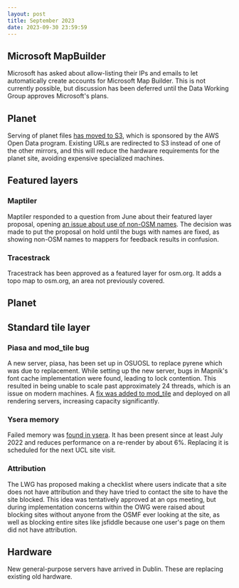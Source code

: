 ```yaml
---
layout: post
title: September 2023
date: 2023-09-30 23:59:59
---
```


## Microsoft MapBuilder

Microsoft has asked about allow-listing their IPs and emails to let automatically create accounts for Microsoft Map Builder. This is not currently possible, but discussion has been deferred until the Data Working Group approves Microsoft's plans.

## Planet
Serving of planet files [has moved to S3](https://github.com/openstreetmap/operations/issues/678), which is sponsored by the AWS Open Data program. Existing URLs are redirected to S3 instead of one of the other mirrors, and this will reduce the hardware requirements for the planet site, avoiding expensive specialized machines.

## Featured layers

### Maptiler
Maptiler responded to a question from June about their featured layer proposal, opening [an issue about use of non-OSM names](https://github.com/openmaptiles/openmaptiles/issues/1577). The decision was made to put the proposal on hold until the bugs with names are fixed, as showing non-OSM names to mappers for feedback results in confusion.

### Tracestrack
Tracestrack has been approved as a featured layer for osm.org. It adds a topo map to osm.org, an area not previously covered.

## Planet

## Standard tile layer
### Piasa and mod_tile bug
A new server, piasa, has been set up in OSUOSL to replace pyrene which was due to replacement. While setting up the new server, bugs in Mapnik's font cache implementation were found, leading to lock contention. This resulted in being unable to scale past approximately 24 threads, which is an issue on modern machines. A [fix was added to mod_tile](https://github.com/openstreetmap/mod_tile/pull/334) and deployed on all rendering servers, increasing capacity significantly.

### Ysera memory

Failed memory was [found in ysera](https://github.com/openstreetmap/operations/issues/962). It has been present since at least July 2022 and reduces performance on a re-render by about 6%. Replacing it is scheduled for the next UCL site visit.

### Attribution
The LWG has proposed making a checklist where users indicate that a site does not have attribution and they have tried to contact the site to have the site blocked. This idea was tentatively approved at an ops meeting, but during implementation concerns within the OWG were raised about blocking sites without anyone from the OSMF ever looking at the site, as well as blocking entire sites like jsfiddle because one user's page on them did not have attribution.

## Hardware

New general-purpose servers have arrived in Dublin. These are replacing existing old hardware.
